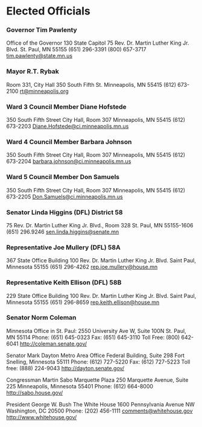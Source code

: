 # Elected Officials

### Governor Tim Pawlenty
Office of the Governor 
130 State Capitol 
75 Rev. Dr. Martin Luther King Jr. Blvd. 
St. Paul, MN 55155 
(651) 296-3391 
(800) 657-3717
tim.pawlenty@state.mn.us

### Mayor R.T. Rybak 
Room 331, City Hall 
350 South Fifth St. 
Minneapolis, MN 55415
(612) 673-2100 
rt@minneapolis.org

### Ward 3 Council Member Diane Hofstede 
350 South Fifth Street
City Hall, Room 307
Minneapolis, MN 55415 
(612) 673-2203
Diane.Hofstede@ci.minneapolis.mn.us

### Ward 4 Council Member Barbara Johnson 
350 South Fifth Street
City Hall, Room 307
Minneapolis, MN 55415 
(612) 673-2204 
barbara.johnson@ci.minneapolis.mn.us

### Ward 5 Council Member Don Samuels 
350 South Fifth Street
City Hall, Room 307
Minneapolis, MN 55415 
(612) 673-2205 
Don.Samuels@ci.minneapolis.mn.us

### Senator Linda Higgins (DFL) District 58 
75 Rev. Dr. Martin Luther King Jr. Blvd., Room 328 
St. Paul, MN 55155-1606 
(651) 296.9246 
sen.linda.higgins@senate.mn

### Representative Joe Mullery (DFL) 58A 
367 State Office Building 
100 Rev. Dr. Martin Luther King Jr. Blvd. 
Saint Paul, Minnesota 55155 
(651) 296-4262
rep.joe.mullery@house.mn

### Representative Keith Ellison (DFL) 58B 
229 State Office Building 
100 Rev. Dr. Martin Luther King Jr. Blvd. 
Saint Paul, Minnesota 55155 
(651) 296-8659
rep.keith.ellison@house.mn

### Senator Norm Coleman
Minnesota Office in St. Paul: 
2550 University Ave W, Suite 100N 
St. Paul, MN 55114 
Phone: (651) 645-0323 
Fax: (651) 645-3110 
Toll Free: (800) 642-6041 
http://coleman.senate.gov/

Senator Mark Dayton
Metro Area Office
Federal Building, Suite 298
Fort Snelling, Minnesota 55111
Phone: (612) 727-5220
Fax: (612) 727-5223
Toll free: (888) 224-9043 
http://dayton.senate.gov/

Congressman Martin Sabo
Marquette Plaza
250 Marquette Avenue, Suite 225
Minneapolis, Minnesota 55401
Phone: (612) 664-8000
http://sabo.house.gov/

President George W. Bush 
The White House 
1600 Pennsylvania Avenue NW 
Washington, DC 20500 
Phone: (202) 456-1111 
comments@whitehouse.gov
http://www.whitehouse.gov/


